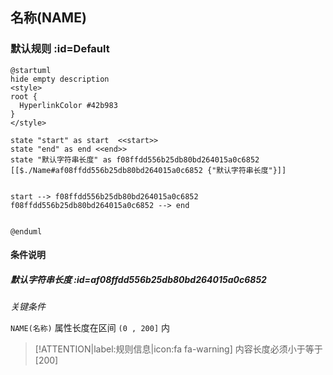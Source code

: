 ## 名称(NAME) <!-- {docsify-ignore-all} -->

   

### 默认规则 :id=Default

```plantuml
@startuml
hide empty description
<style>
root {
  HyperlinkColor #42b983
}
</style>

state "start" as start  <<start>>
state "end" as end <<end>>
state "默认字符串长度" as f08ffdd556b25db80bd264015a0c6852 [[$./Name#af08ffdd556b25db80bd264015a0c6852 {"默认字符串长度"}]]


start --> f08ffdd556b25db80bd264015a0c6852 
f08ffdd556b25db80bd264015a0c6852 --> end 


@enduml
```

#### 条件说明

##### 默认字符串长度 :id=af08ffdd556b25db80bd264015a0c6852


*关键条件*


`NAME(名称)` 属性长度在区间 `(0 , 200]` 内

> [!ATTENTION|label:规则信息|icon:fa fa-warning]
> 内容长度必须小于等于[200]







